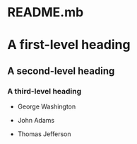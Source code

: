 # README.mb
# A first-level heading
## A second-level heading
### A third-level heading


- George Washington
* John Adams
+ Thomas Jefferson
